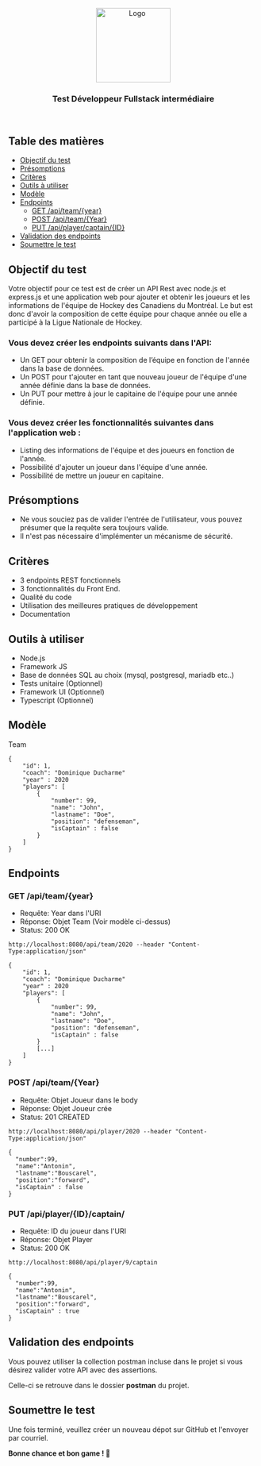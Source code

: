 <p align="center">
  <a href="https://github.com/Maplr-Community/nodejs-test-hockey-game">
    <img src="https://maplr.co/wp-content/uploads/2019/12/Fichier-23@3x.png" alt="Logo" height="150">
  </a>
  <h3 align='center'>Test Développeur Fullstack intermédiaire</h3>  
  <br />
</p>


## Table des matières

- [Objectif du test](#objectif-du-test)
- [Présomptions](#présomptions)
- [Critères](#critères)
- [Outils à utiliser](#outils-à-utiliser)
- [Modèle](#modèle)
- [Endpoints](#endpoints)
  - [GET /api/team/{year}](#GET-/api/team/{year})
  - [POST /api/team/{Year}](#POST-/api/team/{year})
  - [PUT /api/player/captain/{ID}](#PUT-/api/player/captain/{ID})
- [Validation des endpoints](#validation-des-endpoints)
- [Soumettre le test](#soumettre-le-test)

## Objectif du test

Votre objectif pour ce test est de créer un API Rest avec node.js et express.js et une application web pour ajouter et obtenir les joueurs et les informations de l'équipe de Hockey des Canadiens du Montréal. Le but est donc d'avoir la composition de cette équipe pour chaque année ou elle a participé à la Ligue Nationale de Hockey.

### **Vous devez créer les endpoints suivants dans l'API:**

- Un GET pour obtenir la composition de l’équipe en fonction de l'année dans la base de données.
- Un POST pour t'ajouter en tant que nouveau joueur de l'équipe d'une année définie dans la base de données.
- Un PUT pour mettre à jour le capitaine de l'équipe pour une année définie.

### **Vous devez créer les fonctionnalités suivantes dans l'application web :**

- Listing des informations de l'équipe et des joueurs en fonction de l'année.
- Possibilité d'ajouter un joueur dans l'équipe d'une année.
- Possibilité de mettre un joueur en capitaine.

## **Présomptions**

- Ne vous souciez pas de valider l'entrée de l'utilisateur, vous pouvez présumer que la requête sera toujours valide.
- Il n'est pas nécessaire d'implémenter un mécanisme de sécurité.

## Critères

- 3 endpoints REST fonctionnels
- 3 fonctionnalités du Front End.
- Qualité du code
- Utilisation des meilleures pratiques de développement
- Documentation

## Outils à utiliser

- Node.js
- Framework JS
- Base de données SQL au choix (mysql, postgresql, mariadb etc..)
- Tests unitaire (Optionnel)
- Framework UI (Optionnel)
- Typescript (Optionnel)

## Modèle

Team

```
{
    "id": 1,
    "coach": "Dominique Ducharme"
    "year" : 2020
    "players": [
        {
            "number": 99,
            "name": "John",
            "lastname": "Doe",
            "position": "defenseman",
            "isCaptain" : false
        }
    ]
}
```

## Endpoints

### GET /api/team/{year}

- Requête: Year dans l'URI
- Réponse: Objet Team (Voir modèle ci-dessus)
- Status: 200 OK

```
http://localhost:8080/api/team/2020 --header "Content-Type:application/json"

{
    "id": 1,
    "coach": "Dominique Ducharme"
    "year" : 2020
    "players": [
        {
            "number": 99,
            "name": "John",
            "lastname": "Doe",
            "position": "defenseman",
            "isCaptain" : false
        }
        [...]
    ]
}
```

### POST /api/team/{Year}

- Requête: Objet Joueur dans le body
- Réponse: Objet Joueur crée
- Status: 201 CREATED

```
http://localhost:8080/api/player/2020 --header "Content-Type:application/json"

{
  "number":99,
  "name":"Antonin",
  "lastname":"Bouscarel",
  "position":"forward",
  "isCaptain" : false
}
```

### PUT /api/player/{ID}/captain/

- Requête: ID du joueur dans l'URI
- Réponse: Objet Player
- Status: 200 OK

```
http://localhost:8080/api/player/9/captain

{
  "number":99,
  "name":"Antonin",
  "lastname":"Bouscarel",
  "position":"forward",
  "isCaptain" : true
}
```

## Validation des endpoints

Vous pouvez utiliser la collection postman incluse dans le projet si vous désirez valider votre API avec des assertions.

Celle-ci se retrouve dans le dossier **postman** du projet.

## Soumettre le test

Une fois terminé, veuillez créer un nouveau dépot sur GitHub et l'envoyer par courriel.

**Bonne chance et bon game ! 🏒**
